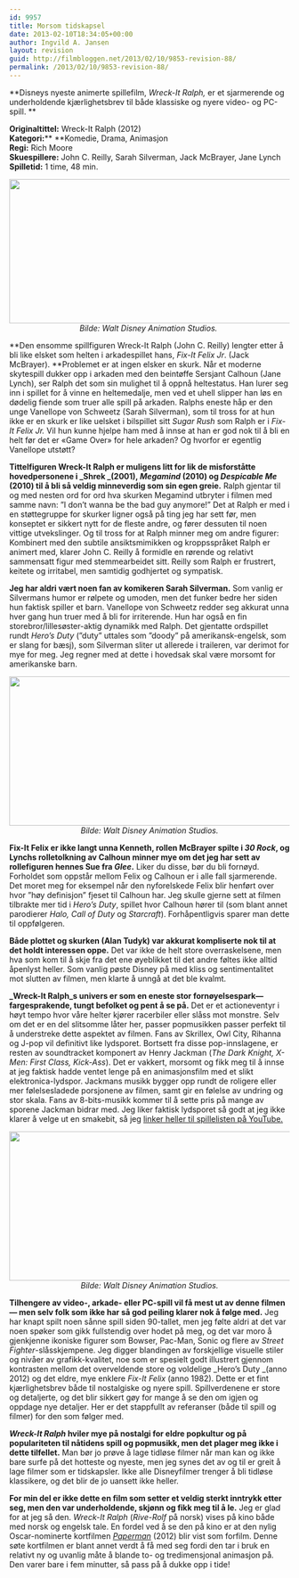 ```yaml
---
id: 9957
title: Morsom tidskapsel
date: 2013-02-10T18:34:05+00:00
author: Ingvild A. Jansen
layout: revision
guid: http://filmbloggen.net/2013/02/10/9853-revision-88/
permalink: /2013/02/10/9853-revision-88/
---
```

**Disneys nyeste animerte spillefilm, _Wreck-It Ralph,_ er et sjarmerende og underholdende kjærlighetsbrev til både klassiske og nyere video- og PC-spill. **

**<!--more-->**

**Originaltittel:** Wreck-It Ralph (2012)  
**Kategori:**** **Komedie, Drama, Animasjon  
**Regi:** Rich Moore  
**Skuespillere:** John C. Reilly, Sarah Silverman, Jack McBrayer, Jane Lynch  
**Spilletid:** 1 time, 48 min.

<p style="text-align: center">
  <a href="http://filmbloggen.net/?attachment_id=9861" rel="attachment wp-att-9861"><img class="aligncenter size-large wp-image-9861" src="http://filmbloggen.net/wp-content/uploads//2013/02/RALPHBilde2-620x259.jpg" alt="" width="620" height="259" /></a><em>Bilde: Walt Disney Animation Studios. </em>
</p>

**Den ensomme spillfiguren Wreck-It Ralph (John C. Reilly) lengter etter å bli like elsket som helten i arkadespillet hans, _Fix-It Felix Jr_. (Jack McBrayer). **Problemet er at ingen elsker en skurk. Når et moderne skytespill dukker opp i arkaden med den beintøffe Sersjant Calhoun (Jane Lynch), ser Ralph det som sin mulighet til å oppnå heltestatus. Han lurer seg inn i spillet for å vinne en heltemedalje, men ved et uhell slipper han løs en dødelig fiende som truer alle spill på arkaden. Ralphs eneste håp er den unge Vanellope von Schweetz (Sarah Silverman), som til tross for at hun ikke er en skurk er like uelsket i bilspillet sitt _Sugar Rush_ som Ralph er i _Fix-It Felix Jr._ Vil hun kunne hjelpe ham med å innse at han er god nok til å bli en helt før det er &laquo;Game Over&raquo; for hele arkaden? Og hvorfor er egentlig Vanellope utstøtt?

**Tittelfiguren Wreck-It Ralph er muligens litt for lik de misforståtte hovedpersonene i _Shrek _(2001), _Megamind_ (2010) og _Despicable Me_ (2010) til å bli så veldig minneverdig som sin egen greie.** Ralph gjentar til og med nesten ord for ord hva skurken Megamind utbryter i filmen med samme navn: ”I don’t wanna be the bad guy anymore!” Det at Ralph er med i en støttegruppe for skurker ligner også på ting jeg har sett før, men konseptet er sikkert nytt for de fleste andre, og fører dessuten til noen vittige utvekslinger. Og til tross for at Ralph minner meg om andre figurer: Kombinert med den subtile ansiktsmimikken og kroppsspråket Ralph er animert med, klarer John C. Reilly å formidle en rørende og relativt sammensatt figur med stemmearbeidet sitt. Reilly som Ralph er frustrert, keitete og irritabel, men samtidig godhjertet og sympatisk.

**Jeg har aldri vært noen fan av komikeren Sarah Silverman.** Som vanlig er Silvermans humor er rølpete og umoden, men det funker bedre her siden hun faktisk spiller et barn. Vanellope von Schweetz redder seg akkurat unna hver gang hun truer med å bli for irriterende. Hun har også en fin storebror/lillesøster-aktig dynamikk med Ralph. Det gjentatte ordspillet rundt _Hero’s Duty_ (”duty” uttales som ”doody” på amerikansk-engelsk, som er slang for bæsj), som Silverman sliter ut allerede i traileren, var derimot for mye for meg. Jeg regner med at dette i hovedsak skal være morsomt for amerikanske barn.

<p style="text-align: center">
  <a href="http://filmbloggen.net/?attachment_id=9871" rel="attachment wp-att-9871"><img class="aligncenter size-full wp-image-9871" src="http://filmbloggen.net/wp-content/uploads//2013/02/RALPHBilde3.jpg" alt="" width="640" height="268" /></a><em>Bilde: Walt Disney Animation Studios.</em>
</p>

**Fix-It Felix er ikke langt unna Kenneth, rollen McBrayer spilte i _30 Rock_, og Lynchs rolletolkning av Calhoun minner mye om det jeg har sett av rollefiguren hennes Sue fra _Glee_.** Liker du disse, bør du bli fornøyd. Forholdet som oppstår mellom Felix og Calhoun er i alle fall sjarmerende. Det moret meg for eksempel når den nyforelskede Felix blir henført over hvor ”høy definisjon” fjeset til Calhoun har. Jeg skulle gjerne sett at filmen tilbrakte mer tid i _Hero’s Duty_, spillet hvor Calhoun hører til (som blant annet parodierer _Halo, Call of Duty_ og _Starcraft_). Forhåpentligvis sparer man dette til oppfølgeren.

**Både plottet og skurken (Alan Tudyk) var akkurat kompliserte nok til at det holdt interessen oppe.** Det var ikke de helt store overraskelsene, men hva som kom til å skje fra det ene øyeblikket til det andre føltes ikke alltid åpenlyst heller. Som vanlig pøste Disney på med kliss og sentimentalitet mot slutten av filmen, men klarte å unngå at det ble kvalmt.

**_Wreck-It Ralph_s univers er som en eneste stor fornøyelsespark— fargesprakende, tungt befolket og pent å se på.** Det er et actioneventyr i høyt tempo hvor våre helter kjører racerbiler eller slåss mot monstre. Selv om det er en del slitsomme låter her, passer popmusikken passer perfekt til å understreke dette aspektet av filmen. Fans av Skrillex, Owl City, Rihanna og J-pop vil definitivt like lydsporet. Bortsett fra disse pop-innslagene, er resten av soundtracket komponert av Henry Jackman (_The Dark Knight, X-Men: First Class, Kick-Ass_). Det er vakkert, morsomt og fikk meg til å innse at jeg faktisk hadde ventet lenge på en animasjonsfilm med et slikt elektronica-lydspor. Jackmans musikk bygger opp rundt de roligere eller mer følelsesladede porsjonene av filmen, samt gir en følelse av undring og stor skala. Fans av 8-bits-musikk kommer til å sette pris på mange av sporene Jackman bidrar med. Jeg liker faktisk lydsporet så godt at jeg ikke klarer å velge ut en smakebit, så jeg [linker heller til spillelisten på YouTube.](http://www.youtube.com/watch?v=XZTtRfRW94U&list=PLPN2A827RN3ACqy3NvxBfKjxudzq6RS7T)

<p style="text-align: center">
  <a href="http://filmbloggen.net/?attachment_id=9868" rel="attachment wp-att-9868"><img class="aligncenter size-full wp-image-9868" src="http://filmbloggen.net/wp-content/uploads//2013/02/RALPHBilde4.jpg" alt="" width="640" height="268" /></a><em>Bilde: Walt Disney Animation Studios.</em>
</p>

**Tilhengere av video-, arkade- eller PC-spill vil få mest ut av denne filmen— men selv folk som ikke har så god peiling klarer nok å følge med.** Jeg har knapt spilt noen sånne spill siden 90-tallet, men jeg følte aldri at det var noen spøker som gikk fullstendig over hodet på meg, og det var moro å gjenkjenne ikoniske figurer som Bowser, Pac-Man, Sonic og flere av _Street Fighter_-slåsskjempene. Jeg digger blandingen av forskjellige visuelle stiler og nivåer av grafikk-kvalitet, noe som er spesielt godt illustrert gjennom kontrasten mellom det overveldende store og voldelige _Hero’s Duty _(anno 2012) og det eldre, mye enklere _Fix-It Felix_ (anno 1982). Dette er et fint kjærlighetsbrev både til nostalgiske og nyere spill. Spillverdenene er store og detaljerte, og det blir sikkert gøy for mange å se den om igjen og oppdage nye detaljer. Her er det stappfullt av referanser (både til spill og filmer) for den som følger med.

**_Wreck-It Ralph_ hviler mye på nostalgi for eldre popkultur og på populariteten til nåtidens spill og popmusikk, men det plager meg ikke i dette tilfellet.** Man bør jo prøve å lage tidløse filmer når man kan og ikke bare surfe på det hotteste og nyeste, men jeg synes det av og til er greit å lage filmer som er tidskapsler. Ikke alle Disneyfilmer trenger å bli tidløse klassikere, og det blir de jo uansett ikke heller.

**For min del er ikke dette en film som setter et veldig sterkt inntrykk etter seg, men den var underholdende, skjønn og fikk meg til å le.** Jeg er glad for at jeg så den. _Wreck-It Ralph_ (_Rive-Rolf_ på norsk) vises på kino både med norsk og engelsk tale. En fordel ved å se den på kino er at den nylig Oscar-nominerte kortfilmen _[Paperman](http://www.youtube.com/watch?v=mM6cLnscmO8)_ (2012) blir vist som forfilm. Denne søte kortfilmen er blant annet verdt å få med seg fordi den tar i bruk en relativt ny og uvanlig måte å blande to- og tredimensjonal animasjon på. Den varer bare i fem minutter, så pass på å dukke opp i tide!

<div class="video-shortcode">
</div>